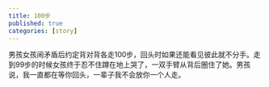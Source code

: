 ```yaml
---
title: 100步
published: true
categories: [story]
---
```


男孩女孩闹矛盾后约定背对背各走100步，回头时如果还能看见彼此就不分手。走到99步的时候女孩终于忍不住蹲在地上哭了，一双手臂从背后圈住了她。男孩说，我一直都在等你回头，一辈子我不会放你一个人走。

